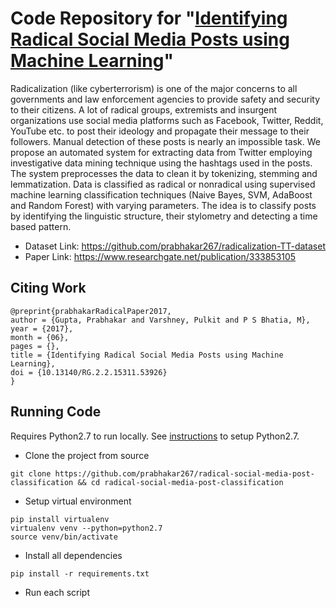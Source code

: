 # Code Repository for "[Identifying Radical Social Media Posts using Machine Learning](https://www.researchgate.net/publication/333853105)"

Radicalization (like cyberterrorism) is one of the major concerns to all governments and law enforcement agencies to provide safety and security to their citizens. A lot of radical groups, extremists and insurgent organizations use social media platforms such as Facebook, Twitter, Reddit, YouTube etc. to post their ideology and propagate their message to their followers. Manual detection of these posts is nearly an impossible task. We propose an automated system for extracting data from Twitter employing investigative data mining technique using the hashtags used in the posts. The system preprocesses the data to clean it by tokenizing, stemming and lemmatization. Data is classified as radical or non­radical using supervised machine learning classification techniques (Naive Bayes, SVM, AdaBoost and Random Forest) with varying parameters. The idea is to classify posts by identifying the linguistic structure, their stylometry and detecting a time based pattern.

+ Dataset Link: https://github.com/prabhakar267/radicalization-TT-dataset
+ Paper Link: https://www.researchgate.net/publication/333853105

## Citing Work
```
@preprint{prabhakarRadicalPaper2017,
author = {Gupta, Prabhakar and Varshney, Pulkit and P S Bhatia, M},
year = {2017},
month = {06},
pages = {},
title = {Identifying Radical Social Media Posts using Machine Learning},
doi = {10.13140/RG.2.2.15311.53926}
}
```

## Running Code
Requires Python2.7 to run locally. See [instructions](https://www.python.org/downloads) to setup Python2.7.
+ Clone the project from source
```shell
git clone https://github.com/prabhakar267/radical-social-media-post-classification && cd radical-social-media-post-classification
```
+ Setup virtual environment
```shell
pip install virtualenv
virtualenv venv --python=python2.7
source venv/bin/activate
```
+ Install all dependencies
```shell
pip install -r requirements.txt
```
+ Run each script
